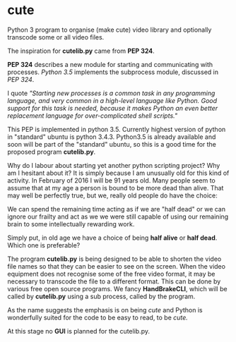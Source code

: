 # cute
Python 3 program to organise (make cute) video library and optionally transcode some or all video files.

The inspiration for **cutelib.py** came from **PEP 324**.

**PEP 324** describes a new module for starting and communicating
    with processes. *Python 3.5* implements the subprocess module, discussed in *PEP 324*.

I quote *"Starting new processes is a common task in any programming language, and very common in a high-level language like Python.  Good support for this task is needed, because it makes Python an even better replacement language for over-complicated shell scripts."*

This PEP is implemented in python 3.5.
Currently highest version of python in "standard" ubuntu is python 3.4.3. Python3.5 is already available and soon will be part of the "standard" ubuntu, so this is a good time for the proposed program **cutelib.py**.
 
Why do I labour about starting yet another python scripting project? Why am I hesitant about it? It is simply because I am unusually old for this kind of activity. In February of 2016 I will be 91 years old. Many people seem to assume that at my age a person is bound to be more dead than alive. That may well be perfectly true, but we, really old people do have the choice:

We can spend the remaining time acting as if we are "half dead" or we can ignore our frailty and act as we we were still capable of using our remaining brain to some intellectually rewarding work.

Simply put, in old age we have a choice of being **half alive** or **half dead**. Which one is preferable?

The program **cutelib.py** is being designed to be able to shorten the video file names so that they can be easier to see on the screen.  When the video equipment does not recognise some of the free video format, it may be necessary to transcode the file to a different format.  This can be done by various free open source programs.  We fancy **HandBrakeCLI**, which will be called by **cutelib.py** using a sub process, called by the program.

As the name suggests the emphasis is on being *cute* and Python is wonderfully suited for the code to be easy to read, to be *cute.*  

At this stage no **GUI** is planned for the cutelib.py.



